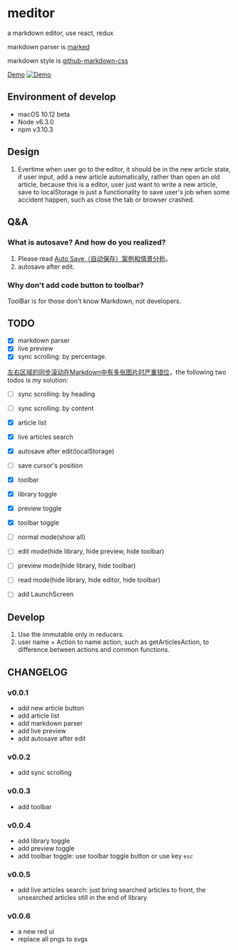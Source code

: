 # meditor
a markdown editor, use react, redux

markdown parser is [marked](https://github.com/chjj/marked)

markdown style is [github-markdown-css](https://github.com/sindresorhus/github-markdown-css)

[Demo](https://zhiquan-yu.github.io/meditor/)
[![Demo](http://ww2.sinaimg.cn/large/72f96cbagw1f6dcof9z9mj21400p0aly.jpg)](https://zhiquan-yu.github.io/meditor/)

## Environment of develop
- macOS 10.12 beta
- Node v6.3.0
- npm v3.10.3

## Design
1. Evertime when user go to the editor, it should be in the new article state, if user input, add a
new article automatically, rather than open an old article, because this is a editor, user just want
to write a new article, save to localStorage is just a functionality to save user's job when some
accident happen, such as close the tab or browser crashed.

## Q&A
### What is autosave? And how do you realized?
1. Please read [Auto Save（自动保存）案例和情景分析](http://www.woshipm.com/pd/242913.html)。
2. autosave after edit.

### Why don't add code button to toolbar?
ToolBar is for those don't know Markdown, not developers.

## TODO
- [x] markdown parser
- [x] live preview
- [x] sync scrolling: by percentage.

[左右区域的同步滚动在Markdown中有多张图片时严重错位](https://github.com/pandao/editor.md/issues/56)，the following two todos is my solution:

- [ ] sync scrolling: by heading
- [ ] sync scrolling: by content
- [x] article list
- [x] live articles search


- [x] autosave after edit(localStorage)
- [ ] save cursor's position


- [x] toolbar
- [x] library toggle
- [x] preview toggle
- [x] toolbar toggle
- [ ] normal mode(show all)
- [ ] edit mode(hide library, hide preview, hide toolbar)
- [ ] preview mode(hide library, hide toolbar)
- [ ] read mode(hide library, hide editor, hide toolbar)


- [ ] add LaunchScreen

## Develop
1. Use the immutable only in reducers.
2. user name + Action to name action, such as getArticlesAction, to difference between actions and
common functions.

## CHANGELOG
### v0.0.1
- add new article button
- add article list
- add markdown parser
- add live preview
- add autosave after edit

### v0.0.2
- add sync scrolling

### v0.0.3
- add toolbar

### v0.0.4
- add library toggle
- add preview toggle
- add toolbar toggle: use toolbar toggle button or use key `esc`

### v0.0.5
- add live articles search: just bring searched articles to front, the unsearched articles still in the end of library

### v0.0.6
- a new red ui
- replace all pngs to svgs
